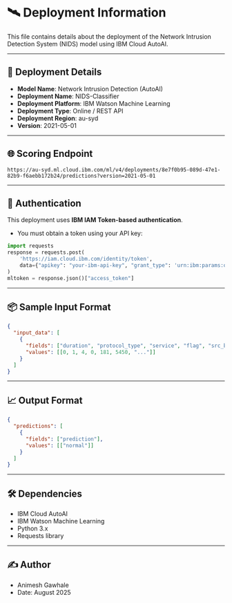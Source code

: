 
# 🛰 Deployment Information

This file contains details about the deployment of the Network Intrusion Detection System (NIDS) model using IBM Cloud AutoAI.

---

## 📍 Deployment Details

- **Model Name**: Network Intrusion Detection (AutoAI)
- **Deployment Name**: NIDS-Classifier
- **Deployment Platform**: IBM Watson Machine Learning
- **Deployment Type**: Online / REST API
- **Deployment Region**: au-syd
- **Version**: 2021-05-01

---

## 🌐 Scoring Endpoint

```
https://au-syd.ml.cloud.ibm.com/ml/v4/deployments/8e7f0b95-089d-47e1-82b9-f6aebb172b24/predictions?version=2021-05-01
```

---

## 🔐 Authentication

This deployment uses **IBM IAM Token-based authentication**.

- You must obtain a token using your API key:
```python
import requests
response = requests.post(
    'https://iam.cloud.ibm.com/identity/token',
    data={"apikey": "your-ibm-api-key", "grant_type": 'urn:ibm:params:oauth:grant-type:apikey'}
)
mltoken = response.json()["access_token"]
```

---

## 📦 Sample Input Format

```json
{
  "input_data": [
    {
      "fields": ["duration", "protocol_type", "service", "flag", "src_bytes", "dst_bytes", "..."],
      "values": [[0, 1, 4, 0, 181, 5450, "..."]]
    }
  ]
}
```

---

## 📈 Output Format

```json
{
  "predictions": [
    {
      "fields": ["prediction"],
      "values": [["normal"]]
    }
  ]
}
```

---

## 🛠 Dependencies

- IBM Cloud AutoAI
- IBM Watson Machine Learning
- Python 3.x
- Requests library

---

## ✍️ Author

- Animesh Gawhale
- Date: August 2025
